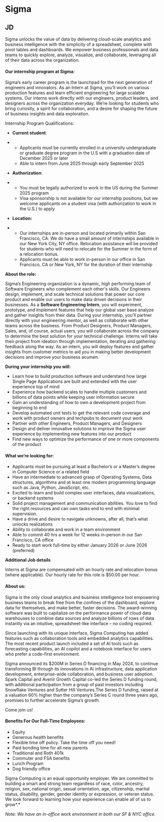 # Sigma



## JD

Sigma unlocks the value of data by delivering cloud-scale analytics and business intelligence with the simplicity of a spreadsheet, complete with pivot tables and dashboards. We empower business professionals and data teams to quickly explore, analyze, visualize, and collaborate, leveraging all of their data across the organization. 

#### **Our internship program at Sigma:**

Sigma’s early career program is the launchpad for the next generation of engineers and innovators. As an Intern at Sigma, you’ll work on various production features and learn efficient engineering for large scalable systems. Our interns work directly with our engineers, product leaders, and designers across the organization everyday. We’re looking for students who bring curiosity, a spirit for collaboration, and a desire for shaping the future of business insights and data exploration.

Internship Program Qualifications:

- **Current student**: 

- - Applicants must be currently enrolled in a university undergraduate or graduate degree program in the U.S with a graduation date of December 2025 or later
  - Able to intern from June 2025 through early September 2025

- **Authorization**: 

- - You must be legally authorized to work in the US during the Summer 2025 program
  - Visa sponsorship is not available for our internship positions, but we welcome applicants on a student visa (with authorization to work in the U.S.) to apply

- **Location:** 

- - Our internships are in-person and located primarily within San Francisco, CA. We do have a small amount of internships available in our New York City, NY office. Relocation assistance will be provided for students who will need to relocate for the Summer in the form of a relocation bonus. 
  - Applicants must be able to work in-person in our office in San Francisco, CA or New York, NY for the duration of their internship

**About the role:**

Sigma’s Engineering organization is a dynamic, high performing team of Software Engineers who complement each other's skills. Our Engineers design, implement, and scale technical solutions that power our core product and enable our users to make data driven decisions in their businesses. As a **Software Engineering Intern**, you will experiment, prototype, and implement features that help our global user base analyze and gather insights from their data. During your internship, you’ll partner directly with your engineering mentor, as well as collaborate with other teams across the business. From Product Designers, Product Managers, Sales, and, of course, actual users, you will collaborate across the company to determine the best solution for your technical challenge. Interns will take their project from ideation through implementation, iterating and gathering feedback along the way. As an intern, you will deploy features and gather insights from customer metrics to aid you in making better development decisions and improve your business acumen. 

**During your internship you will:**

- Learn how to build production software and understand how large Single Page Applications are built and extended with the user experience top of mind
- Experience how backend scales to handle multiple customers and billions of data points while keeping user information secure
- Gain an understanding of how to own a development project from beginning to end
- Develop automated unit tests to get the relevant code coverage and work with product owners and techpubs to document your work
- Partner with other Engineers, Product Managers, and Designers
- Design and deliver innovative solutions to improve the Sigma user experience by implementing new features into our product
- Find new ways to optimize the performance of one or more components of the product

#### **What we’re looking for:**

- Applicants must be pursuing at least a Bachelor’s or a Master’s degree in Computer Science or a related field
- Have an intermediate to advanced grasp of Operating Systems, Data structures, algorithms and at least one modern programming language such as Java, Python, JavaScript, etc.
- Excited to learn and build complex user interfaces, data visualizations, or backend systems
- Solid project management and communication abilities. You love to find the right resources and can own tasks end to end with minimal supervision.
- Have a drive and desire to navigate unknowns, after all, that’s what unlocks realizations
- Ability to collaborate and work in a team environment
- Able to commit 40 hrs a week for 12 weeks in-person in our San Francisco, CA office 
- Ready to start work full-time by either January 2026 or June 2026 (preferred) 

**Additional Job details**

Interns at Sigma are compensated with an hourly rate and relocation bonus (where applicable). Our hourly rate for this role is $50.00 per hour.

#### **About us:**

Sigma is the only cloud analytics and business intelligence tool empowering business teams to break free from the confines of the dashboard, explore data for themselves, and make better, faster decisions. The award-winning software was built to capitalize on the performance power of cloud data warehouses to combine data sources and analyze billions of rows of data instantly via an intuitive, spreadsheet-like interface – no coding required.

Since launching with its unique interface, Sigma Computing has added features such as collaboration tools and embedded analytics capabilities. The most recent product launch included a set of AI tools such as forecasting capabilities, an AI copilot and a notebook interface for users who prefer a code-first environment.

Sigma announced its $200M in Series D financing in May 2024, to continue transforming BI through its innovations in AI infrastructure, data application development, enterprise-wide collaboration, and business user adoption. Spark Capital and Avenir Growth Capital co-led the Series D funding round, with additional participation from a group of past investors including Snowflake Ventures and Sutter Hill Ventures.The Series D funding, raised at a valuation 60% higher than the company’s Series C round three years ago, promises to further accelerate Sigma’s growth.  

Come join us!

#### **Benefits For Our Full-Time Employees:**

- Equity
- Generous health benefits
- Flexible time off policy. Take the time off you need!
- Paid bonding time for all new parents
- Traditional and Roth 401k
- Commuter and FSA benefits
- Lunch Program
- Dog friendly office

Sigma Computing is an equal opportunity employer. We are committed to building a smart and strong team regardless of race, color, ancestry, religion, sex, national origin, sexual orientation, age, citizenship, marital status, disability, gender, gender identity or expression, or veteran status. We look forward to learning how your experience can enable all of us to grow*.*

*Note: We have an in-office work environment in both our SF & NYC office.*